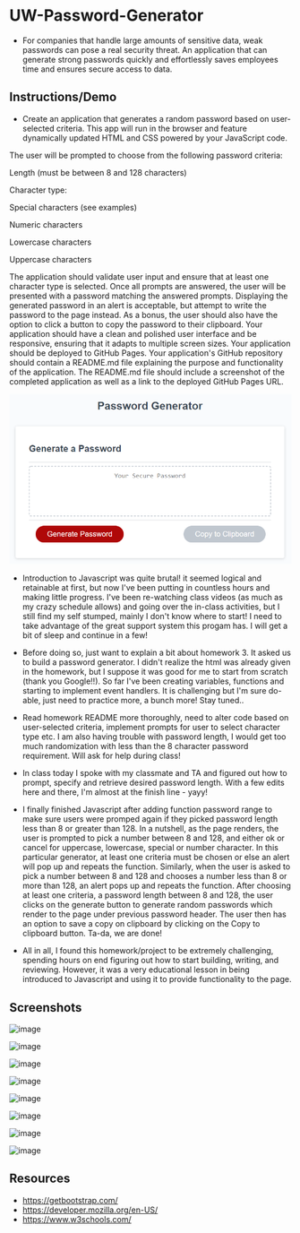 # UW-Password-Generator

- For companies that handle large amounts of sensitive data, weak passwords can pose a real security threat. An application that can generate strong passwords quickly and effortlessly saves employees time and ensures secure access to data.

## Instructions/Demo

- Create an application that generates a random password based on user-selected criteria. This app will run in the browser and feature dynamically updated HTML and CSS powered by your JavaScript code.

The user will be prompted to choose from the following password criteria:


Length (must be between 8 and 128 characters)


Character type:


Special characters (see examples)


Numeric characters


Lowercase characters


Uppercase characters


The application should validate user input and ensure that at least one character type is selected.
Once all prompts are answered, the user will be presented with a password matching the answered prompts. Displaying the generated password in an alert is acceptable, but attempt to write the password to the page instead.
As a bonus, the user should also have the option to click a button to copy the password to their clipboard.
Your application should have a clean and polished user interface and be responsive, ensuring that it adapts to multiple screen sizes.
Your application should be deployed to GitHub Pages.
Your application's GitHub repository should contain a README.md file explaining the purpose and functionality of the application. The README.md file should include a screenshot of the completed application as well as a link to the deployed GitHub Pages URL.

![demo](demo/03-JavaScript_02-Homework_Assets_03-JavaScript-homework-demo.png)

- Introduction to Javascript was quite brutal! it seemed logical and retainable at first, but now I've been putting in countless hours and making little progress. I've been re-watching class videos (as much as my crazy schedule allows) and going over the in-class activities, but I still find my self stumped, mainly I don't know where to start! I need to take advantage of the great support system this progam has. I will get a bit of sleep and continue in a few!

- Before doing so, just want to explain a bit about homework 3. It asked us to build a password generator. I didn't realize the html was already given in the homework, but I suppose it was good for me to start from scratch (thank you Google!!). So far I've been creating variables, functions and starting to implement event handlers. It is challenging but I'm sure do-able, just need to practice more, a bunch more! Stay tuned..

- Read homework README more thoroughly, need to alter code based on user-selected criteria, implement prompts for user to select character type etc. I am also having trouble with password length, I would get too much randomization with less than the 8 character password requirement. Will ask for help during class!

- In class today I spoke with my classmate and TA and figured out how to prompt, specify and retrieve desired password length. With a few edits here and there, I'm almost at the finish line - yayy!

- I finally finished Javascript after adding function password range to make sure users were promped again if they picked password length less than 8 or greater than 128. In a nutshell, as the page renders, the user is prompted to pick a number between 8 and 128, and either ok or cancel for uppercase, lowercase, special or number character. In this particular generator, at least one criteria must be chosen or else an alert will pop up and repeats the function. Similarly, when the user is asked to pick a number between 8 and 128 and chooses a number less than 8 or more than 128, an alert pops up and repeats the function. After choosing at least one criteria, a password length between 8 and 128, the user clicks on the generate button to generate random passwords which render to the page under previous password header. The user then has an option to save a copy on clipboard by clicking on the Copy to clipboard button. Ta-da, we are done!

- All in all, I found this homework/project to be extremely challenging, spending hours on end figuring out how to start building, writing, and reviewing. However, it was a very educational lesson in being introduced to Javascript and using it to provide functionality to the page.

## Screenshots

![image](https://user-images.githubusercontent.com/16216345/66272955-6c014500-e824-11e9-8e53-51382f1e1414.png)

![image](https://user-images.githubusercontent.com/16216345/66273016-f34eb880-e824-11e9-8d79-1183461290c1.png)

![image](https://user-images.githubusercontent.com/16216345/66273022-0792b580-e825-11e9-921c-df146b0549b8.png)

![image](https://user-images.githubusercontent.com/16216345/66273030-1711fe80-e825-11e9-9f9c-63526806c7f2.png)

![image](https://user-images.githubusercontent.com/16216345/66273040-27c27480-e825-11e9-9b4c-adc76496ae15.png)

![image](https://user-images.githubusercontent.com/16216345/66273048-37da5400-e825-11e9-8caf-a80d0da10c93.png)

![image](https://user-images.githubusercontent.com/16216345/66273051-46287000-e825-11e9-85dc-141e196e8672.png)

![image](https://user-images.githubusercontent.com/16216345/66273064-5a6c6d00-e825-11e9-9fbd-a8a5108a28b7.png)


## Resources

- https://getbootstrap.com/
- https://developer.mozilla.org/en-US/
- https://www.w3schools.com/